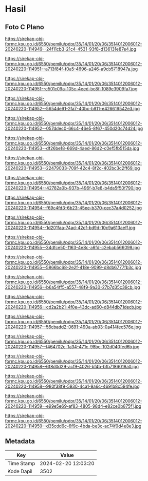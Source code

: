 # Hasil

## Foto C Plano

https://sirekap-obj-formc.kpu.go.id/6550/pemilu/pdpr/35/14/01/20/06/3514012006012-20240220-114949--24f11cb3-21c4-4531-93f8-d136131e87e4.jpg

https://sirekap-obj-formc.kpu.go.id/6550/pemilu/pdpr/35/14/01/20/06/3514012006012-20240220-114951--a713f84f-f0a5-4696-a246-a9cb5718947a.jpg

https://sirekap-obj-formc.kpu.go.id/6550/pemilu/pdpr/35/14/01/20/06/3514012006012-20240220-114951--c501c09a-105c-4eed-bc8f-1089e3909fa7.jpg

https://sirekap-obj-formc.kpu.go.id/6550/pemilu/pdpr/35/14/01/20/06/3514012006012-20240220-114952--5654de91-2fa7-40bc-b811-e426619542e3.jpg

https://sirekap-obj-formc.kpu.go.id/6550/pemilu/pdpr/35/14/01/20/06/3514012006012-20240220-114952--057ddec0-66c4-46e5-8f67-450d20c74d24.jpg

https://sirekap-obj-formc.kpu.go.id/6550/pemilu/pdpr/35/14/01/20/06/3514012006012-20240220-114953--df26be18-669d-4aed-86d2-c0ef5fb515da.jpg

https://sirekap-obj-formc.kpu.go.id/6550/pemilu/pdpr/35/14/01/20/06/3514012006012-20240220-114953--22479033-709f-42c4-8f2c-402bc3c2ff69.jpg

https://sirekap-obj-formc.kpu.go.id/6550/pemilu/pdpr/35/14/01/20/06/3514012006012-20240220-114954--42782a0b-937b-496f-b7e8-b4da5f50f790.jpg

https://sirekap-obj-formc.kpu.go.id/6550/pemilu/pdpr/35/14/01/20/06/3514012006012-20240220-114954--f69c4fd3-6b23-45ee-b370-cec37a4d0252.jpg

https://sirekap-obj-formc.kpu.go.id/6550/pemilu/pdpr/35/14/01/20/06/3514012006012-20240220-114954--1d201faa-74ad-42cf-bd9d-10c9a613aeff.jpg

https://sirekap-obj-formc.kpu.go.id/6550/pemilu/pdpr/35/14/01/20/06/3514012006012-20240220-114955--34dfce50-f163-4e8c-a6fd-c2ebab566098.jpg

https://sirekap-obj-formc.kpu.go.id/6550/pemilu/pdpr/35/14/01/20/06/3514012006012-20240220-114955--5866bc68-2e2f-418e-9099-d8db6777fb3c.jpg

https://sirekap-obj-formc.kpu.go.id/6550/pemilu/pdpr/35/14/01/20/06/3514012006012-20240220-114956--b6a54ff5-a557-48f9-9a30-27b7d35c39cb.jpg

https://sirekap-obj-formc.kpu.go.id/6550/pemilu/pdpr/35/14/01/20/06/3514012006012-20240220-114956--cd2a2b21-4f0e-43dc-ad60-d844db71decb.jpg

https://sirekap-obj-formc.kpu.go.id/6550/pemilu/pdpr/35/14/01/20/06/3514012006012-20240220-114957--56cbadd2-0691-490a-ab03-0a414fec576e.jpg

https://sirekap-obj-formc.kpu.go.id/6550/pemilu/pdpr/35/14/01/20/06/3514012006012-20240220-114957--f464702c-1a34-471c-98bc-102d040fed6b.jpg

https://sirekap-obj-formc.kpu.go.id/6550/pemilu/pdpr/35/14/01/20/06/3514012006012-20240220-114958--6f8d0d29-acf9-4026-bf4b-bfb7186019a0.jpg

https://sirekap-obj-formc.kpu.go.id/6550/pemilu/pdpr/35/14/01/20/06/3514012006012-20240220-114958--980f38f9-5930-4ca1-9a6c-4691b8c594fe.jpg

https://sirekap-obj-formc.kpu.go.id/6550/pemilu/pdpr/35/14/01/20/06/3514012006012-20240220-114959--e99e5e69-af83-4805-98d4-e82ce0b875f1.jpg

https://sirekap-obj-formc.kpu.go.id/6550/pemilu/pdpr/35/14/01/20/06/3514012006012-20240220-114950--d35cdd6c-6f9c-4bda-be3c-ac74f0d4e8e3.jpg


## Metadata

| Key        | Value               |
| ---------- | ------------------- |
| Time Stamp | 2024-02-20 12:03:20 |
| Kode Dapil | 3502                |



